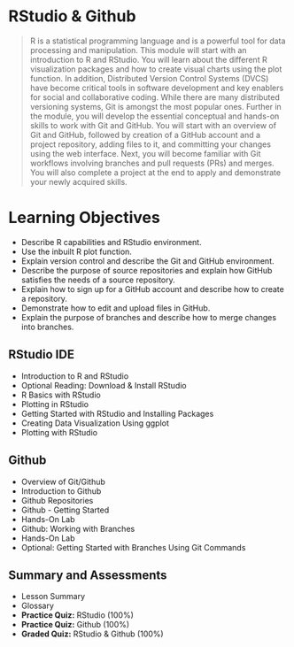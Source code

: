 # RStudio & Github
> R is a statistical programming language and is a powerful tool for data processing and manipulation. This module will start with an introduction to R and RStudio. You will learn about the different R visualization packages and how to create visual charts using the plot function. In addition, Distributed Version Control Systems (DVCS) have become critical tools in software development and key enablers for social and collaborative coding. While there are many distributed versioning systems, Git is amongst the most popular ones. Further in the module, you will develop the essential conceptual and hands-on skills to work with Git and GitHub. You will start with an overview of Git and GitHub, followed by creation of a GitHub account and a project repository, adding files to it, and committing your changes using the web interface. Next, you will become familiar with Git workflows involving branches and pull requests (PRs) and merges. You will also complete a project at the end to apply and demonstrate your newly acquired skills.
# Learning Objectives
- Describe R capabilities and RStudio environment.
- Use the inbuilt R plot function.
- Explain version control and describe the Git and GitHub environment.
- Describe the purpose of source repositories and explain how GitHub satisfies the needs of a source repository.
- Explain how to sign up for a GitHub account and describe how to create a repository.
- Demonstrate how to edit and upload files in GitHub.
- Explain the purpose of branches and describe how to merge changes into branches.
## RStudio IDE
- Introduction to R and RStudio
- Optional Reading: Download & Install RStudio
- R Basics with RStudio
- Plotting in RStudio
- Getting Started with RStudio and Installing Packages
- Creating Data Visualization Using ggplot
- Plotting with RStudio
## Github
- Overview of Git/Github
- Introduction to Github
- Github Repositories
- Github - Getting Started
- Hands-On Lab
- Github: Working with Branches
- Hands-On Lab
- Optional: Getting Started with Branches Using Git Commands
## Summary and Assessments
- Lesson Summary
- Glossary
- **Practice Quiz:** RStudio (100%)
- **Practice Quiz:** Github (100%)
- **Graded Quiz:** RStudio & Github (100%)
